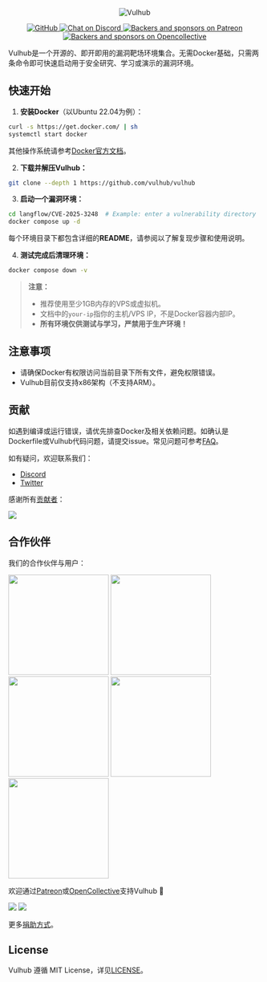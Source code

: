 <!-- markdownlint-disable first-line-heading -->
<p align="center">
  <img src=".github/assets/banner.png" alt="Vulhub" height="auto" />
  <p align="center">
    <a href="https://github.com/vulhub/vulhub/blob/master/LICENSE">
      <img src="https://img.shields.io/github/license/vulhub/vulhub.svg" alt="GitHub">
    </a>
    <a href="https://discord.gg/bQCpZEK">
      <img src="https://img.shields.io/discord/485505185167179778.svg" alt="Chat on Discord">
    </a>
    <a href="https://www.patreon.com/phith0n">
      <img src="https://img.shields.io/badge/sponsor-patreon-73d6a1.svg" alt="Backers and sponsors on Patreon">
    </a>
    <a href="https://opencollective.com/vulhub#backer">
      <img src="https://img.shields.io/badge/backer-opencollective-f89a76.svg" alt="Backers and sponsors on Opencollective">
    </a>
  </p>
</p>

Vulhub是一个开源的、即开即用的漏洞靶场环境集合。无需Docker基础，只需两条命令即可快速启动用于安全研究、学习或演示的漏洞环境。

## 快速开始

1. **安装Docker**（以Ubuntu 22.04为例）：

```bash
curl -s https://get.docker.com/ | sh
systemctl start docker
```

其他操作系统请参考[Docker官方文档](https://docs.docker.com/)。

2. **下载并解压Vulhub：**

```bash
git clone --depth 1 https://github.com/vulhub/vulhub
```

3. **启动一个漏洞环境：**

```bash
cd langflow/CVE-2025-3248  # Example: enter a vulnerability directory
docker compose up -d
```

每个环境目录下都包含详细的**README**，请参阅以了解复现步骤和使用说明。

4. **测试完成后清理环境：**

```bash
docker compose down -v
```

> **注意：**
> - 推荐使用至少1GB内存的VPS或虚拟机。
> - 文档中的`your-ip`指你的主机/VPS IP，不是Docker容器内部IP。
> - **所有环境仅供测试与学习，严禁用于生产环境！**

## 注意事项

- 请确保Docker有权限访问当前目录下所有文件，避免权限错误。
- Vulhub目前仅支持x86架构（不支持ARM）。

## 贡献

如遇到编译或运行错误，请优先排查Docker及相关依赖问题。如确认是Dockerfile或Vulhub代码问题，请提交issue。常见问题可参考[FAQ](https://vulhub.org/documentation/faq)。

如有疑问，欢迎联系我们：

- [Discord](https://discord.gg/bQCpZEK)
- [Twitter](https://twitter.com/vulhub)

感谢所有[贡献者](contributors.md)：

[![](https://opencollective.com/vulhub/contributors.svg?width=890&button=false)](https://github.com/vulhub/vulhub/graphs/contributors)

## 合作伙伴

我们的合作伙伴与用户：

<p>
  <a href="https://www.wangan.com/vulhub" target="_blank"><img src="https://vulhub.org/sponsor/wangan.png" width="200"></a>
  <a href="https://www.cvebase.com" target="_blank"><img src="https://vulhub.org/sponsor/cvebase.png" width="200"></a>
  <a href="https://www.huoxian.cn" target="_blank"><img src="https://vulhub.org/sponsor/huoxian.png" width="200"></a>
  <a href="https://www.chaitin.cn" target="_blank"><img src="https://vulhub.org/sponsor/chaitin.png" width="200"></a>
  <a href="https://xianzhi.aliyun.com/" target="_blank"><img src="https://vulhub.org/sponsor/aliyun.svg" width="200"></a>
</p>

欢迎通过[Patreon](https://www.patreon.com/bePatron?u=12677520)或[OpenCollective](https://opencollective.com/vulhub#backer)支持Vulhub 🙏

<p>
  <a href="https://opencollective.com/vulhub#backer"><img src="https://opencollective.com/vulhub/backers.svg?width=138"></a>
  <a href="https://opencollective.com/vulhub#sponsor"><img src="https://opencollective.com/vulhub/sponsors.svg?width=138"></a>
</p>

更多[捐助方式](http://vulhub.org)。

## License

Vulhub 遵循 MIT License，详见[LICENSE](LICENSE)。
